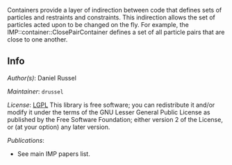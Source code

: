 Containers provide a layer of indirection between code that defines sets of particles and restraints and constraints. This indirection allows the set of particles acted upon to be changed on the fly. For example, the IMP::container::ClosePairContainer defines a set of all particle pairs that are close to one another.

## Info

_Author(s)_: Daniel Russel

_Maintainer_: `drussel`

_License_: [LGPL](http://www.gnu.org/licenses/old-licenses/lgpl-2.1.html)
This library is free software; you can redistribute it and/or
modify it under the terms of the GNU Lesser General Public
License as published by the Free Software Foundation; either
version 2 of the License, or (at your option) any later version.

_Publications_:
 - See main IMP papers list.
